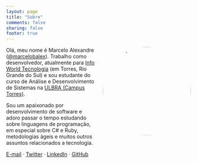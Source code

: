 ```yaml
---
layout: page
title: "Sobre"
comments: false
sharing: false
footer: true
---
```


<img style="float: right; border-radius: 125px; margin-left: 20px; margin-left: 1rem; width: 240px;" src="https://en.gravatar.com/userimage/39197404/604b5864cdb3aa3fae471148daa4b3cd.jpg?size=200" alt="portrait" />

Olá, meu nome é Marcelo Alexandre ([@marcelobalex](https://twitter.com/marcelobalex/)). Trabalho como desenvolvedor, atualmente para [Info World Tecnologia](http://www.infoworld.com.br/) (em Torres, Rio Grande do Sul) e sou estudante do curso de Análise e Desenvolvimento de Sistemas na [ULBRA (Campus Torres)](http://ulbra.br/torres/).

Sou um apaixonado por desenvolvimento de software e adoro passar o tempo estudando sobre linguagens de programação, em especial sobre C# e Ruby, metodologias ágeis e muitos outros assuntos relacionados a tecnologia.

[E-mail](mailto:marcelobalexandre@gmail.com) &middot; [Twitter](https://twitter.com/marcelobalex) &middot; [LinkedIn](https://br.linkedin.com/in/marceloalexandre/) &middot; [GitHub](https://github.com/marcelobalexandre)
